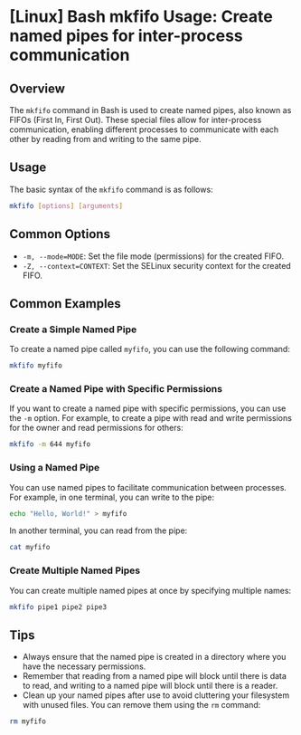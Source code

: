 # [Linux] Bash mkfifo Usage: Create named pipes for inter-process communication

## Overview
The `mkfifo` command in Bash is used to create named pipes, also known as FIFOs (First In, First Out). These special files allow for inter-process communication, enabling different processes to communicate with each other by reading from and writing to the same pipe.

## Usage
The basic syntax of the `mkfifo` command is as follows:

```bash
mkfifo [options] [arguments]
```

## Common Options
- `-m, --mode=MODE`: Set the file mode (permissions) for the created FIFO.
- `-Z, --context=CONTEXT`: Set the SELinux security context for the created FIFO.

## Common Examples

### Create a Simple Named Pipe
To create a named pipe called `myfifo`, you can use the following command:

```bash
mkfifo myfifo
```

### Create a Named Pipe with Specific Permissions
If you want to create a named pipe with specific permissions, you can use the `-m` option. For example, to create a pipe with read and write permissions for the owner and read permissions for others:

```bash
mkfifo -m 644 myfifo
```

### Using a Named Pipe
You can use named pipes to facilitate communication between processes. For example, in one terminal, you can write to the pipe:

```bash
echo "Hello, World!" > myfifo
```

In another terminal, you can read from the pipe:

```bash
cat myfifo
```

### Create Multiple Named Pipes
You can create multiple named pipes at once by specifying multiple names:

```bash
mkfifo pipe1 pipe2 pipe3
```

## Tips
- Always ensure that the named pipe is created in a directory where you have the necessary permissions.
- Remember that reading from a named pipe will block until there is data to read, and writing to a named pipe will block until there is a reader.
- Clean up your named pipes after use to avoid cluttering your filesystem with unused files. You can remove them using the `rm` command:

```bash
rm myfifo
```